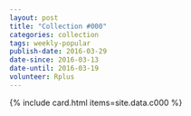 ```yaml
---
layout: post
title: "Collection #000"
categories: collection
tags: weekly-popular
publish-date: 2016-03-29
date-since: 2016-03-13
date-until: 2016-03-19
volunteer: Rplus
---
```


{% include card.html items=site.data.c000 %}
